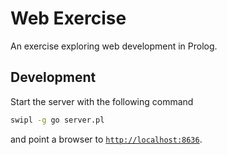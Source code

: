 # Web Exercise
An exercise exploring web development in Prolog.

## Development
Start the server with the following command

```sh
swipl -g go server.pl
```

and point a browser to [`http://localhost:8636`](http://localhost:8636). 